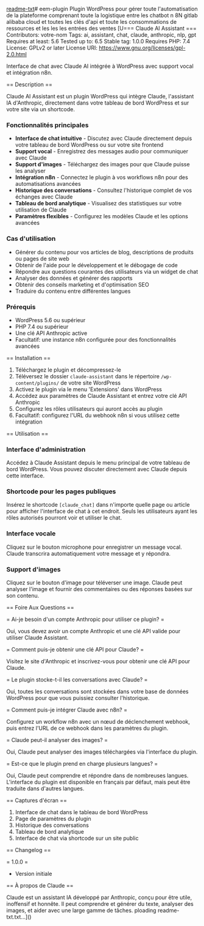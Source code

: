 [readme-txt](https://github.com/user-attachments/files/19391078/readme-txt.txt)# eem-plugin
Plugin WordPress pour gérer toute l'automatisation de la plateforme comprenant toute la logistique entre les chatbot n 8N gitlab alibaba cloud et toutes les clés d'api et toute les consommations de ressources et les les les entrées des ventes
[U=== Claude AI Assistant ===
Contributors: votre-nom
Tags: ai, assistant, chat, claude, anthropic, nlp, gpt
Requires at least: 5.6
Tested up to: 6.5
Stable tag: 1.0.0
Requires PHP: 7.4
License: GPLv2 or later
License URI: https://www.gnu.org/licenses/gpl-2.0.html

Interface de chat avec Claude AI intégrée à WordPress avec support vocal et intégration n8n.

== Description ==

Claude AI Assistant est un plugin WordPress qui intègre Claude, l'assistant IA d'Anthropic, directement dans votre tableau de bord WordPress et sur votre site via un shortcode.

### Fonctionnalités principales

* **Interface de chat intuitive** - Discutez avec Claude directement depuis votre tableau de bord WordPress ou sur votre site frontend
* **Support vocal** - Enregistrez des messages audio pour communiquer avec Claude
* **Support d'images** - Téléchargez des images pour que Claude puisse les analyser
* **Intégration n8n** - Connectez le plugin à vos workflows n8n pour des automatisations avancées
* **Historique des conversations** - Consultez l'historique complet de vos échanges avec Claude
* **Tableau de bord analytique** - Visualisez des statistiques sur votre utilisation de Claude
* **Paramètres flexibles** - Configurez les modèles Claude et les options avancées

### Cas d'utilisation

* Générer du contenu pour vos articles de blog, descriptions de produits ou pages de site web
* Obtenir de l'aide pour le développement et le débogage de code
* Répondre aux questions courantes des utilisateurs via un widget de chat
* Analyser des données et générer des rapports
* Obtenir des conseils marketing et d'optimisation SEO
* Traduire du contenu entre différentes langues

### Prérequis

* WordPress 5.6 ou supérieur
* PHP 7.4 ou supérieur
* Une clé API Anthropic active
* Facultatif: une instance n8n configurée pour des fonctionnalités avancées

== Installation ==

1. Téléchargez le plugin et décompressez-le
2. Téléversez le dossier `claude-assistant` dans le répertoire `/wp-content/plugins/` de votre site WordPress
3. Activez le plugin via le menu 'Extensions' dans WordPress
4. Accédez aux paramètres de Claude Assistant et entrez votre clé API Anthropic
5. Configurez les rôles utilisateurs qui auront accès au plugin
6. Facultatif: configurez l'URL du webhook n8n si vous utilisez cette intégration

== Utilisation ==

### Interface d'administration

Accédez à Claude Assistant depuis le menu principal de votre tableau de bord WordPress. Vous pouvez discuter directement avec Claude depuis cette interface.

### Shortcode pour les pages publiques

Insérez le shortcode `[claude_chat]` dans n'importe quelle page ou article pour afficher l'interface de chat à cet endroit. Seuls les utilisateurs ayant les rôles autorisés pourront voir et utiliser le chat.

### Interface vocale

Cliquez sur le bouton microphone pour enregistrer un message vocal. Claude transcrira automatiquement votre message et y répondra.

### Support d'images

Cliquez sur le bouton d'image pour téléverser une image. Claude peut analyser l'image et fournir des commentaires ou des réponses basées sur son contenu.

== Foire Aux Questions ==

= Ai-je besoin d'un compte Anthropic pour utiliser ce plugin? =

Oui, vous devez avoir un compte Anthropic et une clé API valide pour utiliser Claude Assistant.

= Comment puis-je obtenir une clé API pour Claude? =

Visitez le site d'Anthropic et inscrivez-vous pour obtenir une clé API pour Claude.

= Le plugin stocke-t-il les conversations avec Claude? =

Oui, toutes les conversations sont stockées dans votre base de données WordPress pour que vous puissiez consulter l'historique.

= Comment puis-je intégrer Claude avec n8n? =

Configurez un workflow n8n avec un nœud de déclenchement webhook, puis entrez l'URL de ce webhook dans les paramètres du plugin.

= Claude peut-il analyser des images? =

Oui, Claude peut analyser des images téléchargées via l'interface du plugin.

= Est-ce que le plugin prend en charge plusieurs langues? =

Oui, Claude peut comprendre et répondre dans de nombreuses langues. L'interface du plugin est disponible en français par défaut, mais peut être traduite dans d'autres langues.

== Captures d'écran ==

1. Interface de chat dans le tableau de bord WordPress
2. Page de paramètres du plugin
3. Historique des conversations
4. Tableau de bord analytique
5. Interface de chat via shortcode sur un site public

== Changelog ==

= 1.0.0 =
* Version initiale

== À propos de Claude ==

Claude est un assistant IA développé par Anthropic, conçu pour être utile, inoffensif et honnête. Il peut comprendre et générer du texte, analyser des images, et aider avec une large gamme de tâches.
ploading readme-txt.txt…]()
